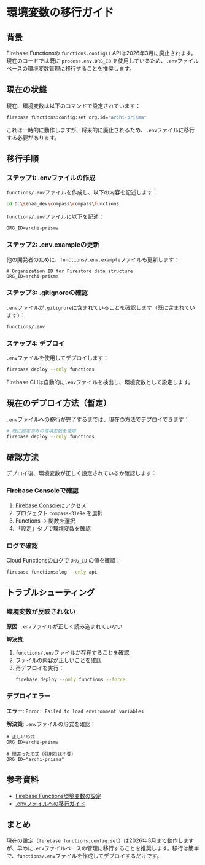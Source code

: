 # 環境変数の移行ガイド

## 背景

Firebase Functionsの `functions.config()` APIは2026年3月に廃止されます。現在のコードでは既に `process.env.ORG_ID` を使用しているため、`.env`ファイルベースの環境変数管理に移行することを推奨します。

## 現在の状態

現在、環境変数は以下のコマンドで設定されています：

```bash
firebase functions:config:set org.id="archi-prisma"
```

これは一時的に動作しますが、将来的に廃止されるため、`.env`ファイルに移行する必要があります。

## 移行手順

### ステップ1: .envファイルの作成

`functions/.env`ファイルを作成し、以下の内容を記述します：

```bash
cd D:\senaa_dev\compass\compass\functions
```

`functions/.env`ファイルに以下を記述：

```env
ORG_ID=archi-prisma
```

### ステップ2: .env.exampleの更新

他の開発者のために、`functions/.env.example`ファイルも更新します：

```env
# Organization ID for Firestore data structure
ORG_ID=archi-prisma
```

### ステップ3: .gitignoreの確認

`.env`ファイルが`.gitignore`に含まれていることを確認します（既に含まれています）：

```
functions/.env
```

### ステップ4: デプロイ

`.env`ファイルを使用してデプロイします：

```bash
firebase deploy --only functions
```

Firebase CLIは自動的に`.env`ファイルを検出し、環境変数として設定します。

## 現在のデプロイ方法（暫定）

`.env`ファイルへの移行が完了するまでは、現在の方法でデプロイできます：

```bash
# 既に設定済みの環境変数を使用
firebase deploy --only functions
```

## 確認方法

デプロイ後、環境変数が正しく設定されているか確認します：

### Firebase Consoleで確認

1. [Firebase Console](https://console.firebase.google.com/)にアクセス
2. プロジェクト `compass-31e9e` を選択
3. Functions → 関数を選択
4. 「設定」タブで環境変数を確認

### ログで確認

Cloud Functionsのログで `ORG_ID` の値を確認：

```bash
firebase functions:log --only api
```

## トラブルシューティング

### 環境変数が反映されない

**原因**: `.env`ファイルが正しく読み込まれていない

**解決策**:

1. `functions/.env`ファイルが存在することを確認
2. ファイルの内容が正しいことを確認
3. 再デプロイを実行：
   ```bash
   firebase deploy --only functions --force
   ```

### デプロイエラー

**エラー**: `Error: Failed to load environment variables`

**解決策**: `.env`ファイルの形式を確認：

```env
# 正しい形式
ORG_ID=archi-prisma

# 間違った形式（引用符は不要）
ORG_ID="archi-prisma"
```

## 参考資料

- [Firebase Functions環境変数の設定](https://firebase.google.com/docs/functions/config-env)
- [.envファイルへの移行ガイド](https://firebase.google.com/docs/functions/config-env#migrate-to-dotenv)

## まとめ

現在の設定（`firebase functions:config:set`）は2026年3月まで動作しますが、早めに`.env`ファイルベースの管理に移行することを推奨します。移行は簡単で、`functions/.env`ファイルを作成してデプロイするだけです。

